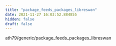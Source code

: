 ```yaml
---
title: "package_feeds_packages_libreswan"
date: 2021-11-27 16:03:52.884855
hidden: false
draft: false
---
```


ath79/generic/package_feeds_packages_libreswan

